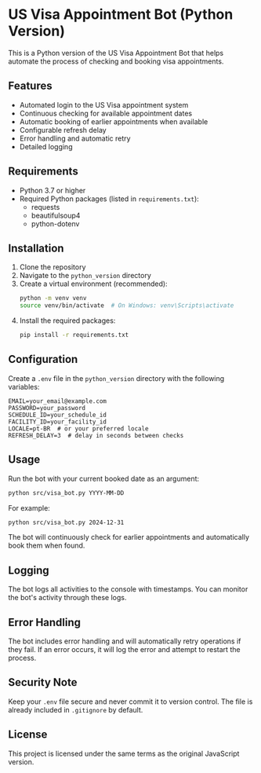 # US Visa Appointment Bot (Python Version)

This is a Python version of the US Visa Appointment Bot that helps automate the process of checking and booking visa appointments.

## Features

- Automated login to the US Visa appointment system
- Continuous checking for available appointment dates
- Automatic booking of earlier appointments when available
- Configurable refresh delay
- Error handling and automatic retry
- Detailed logging

## Requirements

- Python 3.7 or higher
- Required Python packages (listed in `requirements.txt`):
  - requests
  - beautifulsoup4
  - python-dotenv

## Installation

1. Clone the repository
2. Navigate to the `python_version` directory
3. Create a virtual environment (recommended):
   ```bash
   python -m venv venv
   source venv/bin/activate  # On Windows: venv\Scripts\activate
   ```
4. Install the required packages:
   ```bash
   pip install -r requirements.txt
   ```

## Configuration

Create a `.env` file in the `python_version` directory with the following variables:

```env
EMAIL=your_email@example.com
PASSWORD=your_password
SCHEDULE_ID=your_schedule_id
FACILITY_ID=your_facility_id
LOCALE=pt-BR  # or your preferred locale
REFRESH_DELAY=3  # delay in seconds between checks
```

## Usage

Run the bot with your current booked date as an argument:

```bash
python src/visa_bot.py YYYY-MM-DD
```

For example:
```bash
python src/visa_bot.py 2024-12-31
```

The bot will continuously check for earlier appointments and automatically book them when found.

## Logging

The bot logs all activities to the console with timestamps. You can monitor the bot's activity through these logs.

## Error Handling

The bot includes error handling and will automatically retry operations if they fail. If an error occurs, it will log the error and attempt to restart the process.

## Security Note

Keep your `.env` file secure and never commit it to version control. The file is already included in `.gitignore` by default.

## License

This project is licensed under the same terms as the original JavaScript version. 